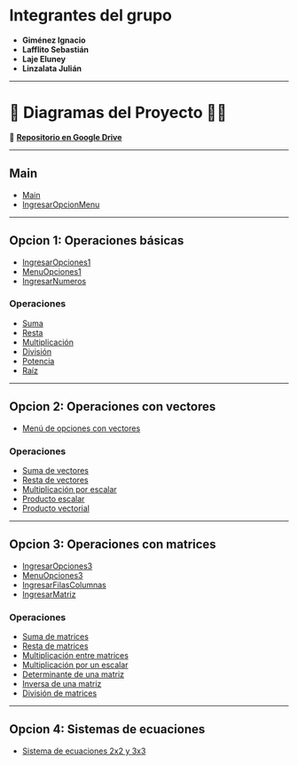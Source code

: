 # Integrantes del grupo

* **Giménez Ignacio**
* **Lafflito Sebastián**
* **Laje Eluney**
* **Linzalata Julián**

---

# 📂 Diagramas del Proyecto 🎨🔢

📁 [**Repositorio en Google Drive**](https://drive.google.com/drive/folders/1x_et-w2z8UaHlmtC59hXApNz8V6lKHDK?usp=sharing)

---

## Main

* [Main](https://drive.google.com/file/d/1Zp8ZvP0QRHcplMsPgcJEAXRoxgTLdwYR/view?usp=sharing)
* [IngresarOpcionMenu](https://drive.google.com/file/d/1liUrJ0GAXjPov4yWIx3bIMr9aYWfHaUW/view?usp=sharing)

---

## Opcion 1: Operaciones básicas

* [IngresarOpciones1](https://drive.google.com/file/d/1b7-uwg4IqxpME_0oute-a-kDhogUvIFf/view?usp=sharing)
* [MenuOpciones1](https://drive.google.com/file/d/1c4jDVuVJO0FXaLuLpuD5hxtkbqLymywr/view?usp=sharing)
* [IngresarNumeros](https://drive.google.com/file/d/14hDGDWVBgLkjSVXTUPiPI1igXSmbv5zy/view?usp=sharing)

### Operaciones

* [Suma](https://drive.google.com/file/d/1iW8XDXlpZ0cxQ9kCr9p6ewuZmADa-zjf/view?usp=sharing)
* [Resta](https://drive.google.com/file/d/1gM3oK_Uu2lehBj0A_roXMzs3WNWcCED3/view?usp=sharing)
* [Multiplicación](https://drive.google.com/file/d/1eiQP_fQ8TgSmfTmjtbR_JcT_k_xcpuMX/view?usp=sharing)
* [División](https://drive.google.com/file/d/1l2h5RNMGnBmZVQg9VRDNZtbiKSxXHw9d/view?usp=sharing)
* [Potencia](https://drive.google.com/file/d/1dwSwLSbNxj2yd4S_vbRDD39GR8NIq9Wj/view?usp=sharing)
* [Raíz](https://drive.google.com/file/d/152GX-cGtZpXJZbagUCfJa0ky0lqswLLZ/view?usp=sharing)

---

## Opcion 2: Operaciones con vectores

* [Menú de opciones con vectores](https://drive.google.com/file/d/1L3f9FfcUR-Mzt6fXMKBzAuge9xl0dCNj/view?usp=sharing)

### Operaciones

* [Suma de vectores](https://drive.google.com/file/d/1nB0p1yfRbyCLMsmRx8XqQG2Uc2C09WDH/view?usp=sharing)
* [Resta de vectores](https://drive.google.com/file/d/15W6INjQS_PG-CwSwB3Qi6RE6UlJRrkJH/view?usp=sharing)
* [Multiplicación por escalar](https://drive.google.com/file/d/1--d1X8a4YhMHM0dY8j6NMF6VvxxzEtOs/view?usp=sharing)
* [Producto escalar](https://drive.google.com/file/d/1pvZ96GpWrLtNl9FDmMXsfZi7qNLj9fZR/view?usp=sharing)
* [Producto vectorial](https://drive.google.com/file/d/15oTF7c7d0uddEVLR-ce-JXBPooSf3yIJ/view?usp=sharing)

---

## Opcion 3: Operaciones con matrices

* [IngresarOpciones3](https://drive.google.com/file/d/1Xdyzx22UKOo0NX35PeSgnBa_SVVaVMig/view?usp=sharing)
* [MenuOpciones3](https://drive.google.com/file/d/15PRCbWd2C5nowl7FYoIfGorX_SjXiN8q/view?usp=sharing)
* [IngresarFilasColumnas](https://drive.google.com/file/d/1FZAGbM4xcb66EWnOkKlre-1fmfCklzjz/view?usp=sharing)
* [IngresarMatriz](https://drive.google.com/file/d/1Dts3R1leHCF7C2aEHJdouGkK65Qj30fS/view?usp=sharing)

### Operaciones

* [Suma de matrices](https://drive.google.com/file/d/1mWRc_pEvqIbZwXzGsdjeh85b4C9qmv2M/view?usp=sharing)
* [Resta de matrices](https://drive.google.com/file/d/1aS8Nu9OhwvTg2IifEx3XSOzLCLxkMfyI/view?usp=sharing)
* [Multiplicación entre matrices](https://drive.google.com/file/d/1i548nEL-0C5hzWepKZTwNxS9u2lhtPnn/view?usp=sharing)
* [Multiplicación por un escalar](https://drive.google.com/file/d/1vJwaU7kqbu2qkV9lcWcToHuEG3JrlVvw/view?usp=sharing)
* [Determinante de una matriz](https://drive.google.com/file/d/1X7UlEzaCGZWZ75cSInkUEqye3LdgJCke/view?usp=sharing)
* [Inversa de una matriz](https://drive.google.com/file/d/1KhiKsSxBei36u4LF15Vb2katwprHZDoH/view?usp=sharing)
* [División de matrices](https://drive.google.com/file/d/1hSvPByiFleGAZyTIkA2eE-NwUORlHade/view?usp=sharing)

---

## Opcion 4: Sistemas de ecuaciones

* [Sistema de ecuaciones 2x2 y 3x3](https://drive.google.com/file/d/1zcdfgF3OvLgnlMsU92TvR_Y53UsnGqJz/view?usp=sharing)
